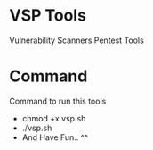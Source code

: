 # VSP Tools
Vulnerability Scanners Pentest Tools

# Command
Command to run this tools
- chmod +x vsp.sh
- ./vsp.sh
- And Have Fun.. ^^
